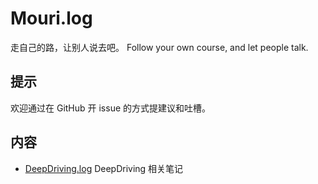 ﻿# Mouri.log

走自己的路，让别人说去吧。
Follow your own course, and let people talk.

## 提示
欢迎通过在 GitHub 开 issue 的方式提建议和吐槽。

## 内容
- [DeepDriving.log](DeepDriving.log/Readme.md) DeepDriving 相关笔记
